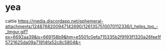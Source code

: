 # yea
cattie
https://media.discordapp.net/ephemeral-attachments/1248768200947142690/1261357510070112336/I_helps_too_-_Imgur.gif?ex=6692aa39&is=669158b9&hm=e5501c0efa715335b2f9193f1320a26fee1f5721625da09a71914fa52c8c5804&=
